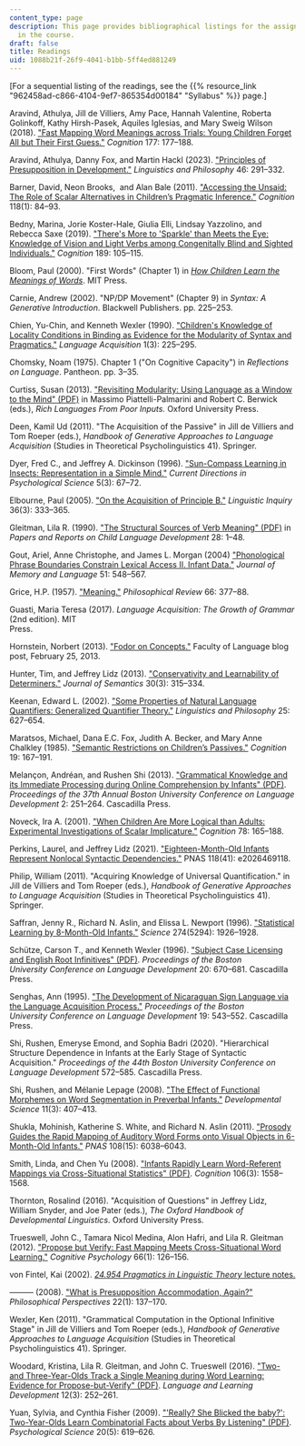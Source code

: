 ```yaml
---
content_type: page
description: This page provides bibliographical listings for the assigned readings
  in the course.
draft: false
title: Readings
uid: 1088b21f-26f9-4041-b1bb-5ff4ed881249
---
```

\[For a sequential listing of the readings, see the {{% resource_link "962458ad-c866-4104-9ef7-865354d00184" "Syllabus" %}} page.\]

Aravind, Athulya, Jill de Villiers, Amy Pace, Hannah Valentine, Roberta Golinkoff, Kathy Hirsh-Pasek, Aquiles Iglesias, and Mary Sweig Wilson (2018). ["Fast Mapping Word Meanings across Trials: Young Children Forget All but Their First Guess."](https://www.sciencedirect.com/science/article/abs/pii/S0010027718301008?via%3Dihub) *Cognition* 177: 177–188.

Aravind, Athulya, Danny Fox, and Martin Hackl (2023). ["Principles of Presupposition in Development."](https://link.springer.com/article/10.1007/s10988-022-09364-z) *Linguistics and Philosophy* 46: 291–332.

Barner, David, Neon Brooks,  and Alan Bale (2011). ["Accessing the Unsaid: The Role of Scalar Alternatives in Children’s Pragmatic Inference."](https://www.sciencedirect.com/science/article/abs/pii/S0010027710002350?via%3Dihub) *Cognition* 118(1): 84–93.

Bedny, Marina, Jorie Koster-Hale, Giulia Elli, Lindsay Yazzolino, and Rebecca Saxe (2019). ["There's More to 'Sparkle' than Meets the Eye: Knowledge of Vision and Light Verbs among Congenitally Blind and Sighted Individuals."](https://doi.org/10.1016/j.cognition.2019.03.017) *Cognition* 189: 105–115. 

Bloom, Paul (2000). "First Words" (Chapter 1) in [*How Children Learn the Meanings of Words*](https://mitpress.mit.edu/9780262523295/how-children-learn-the-meanings-of-words/). MIT Press.

Carnie, Andrew (2002). "NP/DP Movement" (Chapter 9) in *Syntax: A Generative Introduction*. Blackwell Publishers. pp. 225–253.

Chien, Yu-Chin, and Kenneth Wexler (1990). ["Children's Knowledge of Locality Conditions in Binding as Evidence for the Modularity of Syntax and Pragmatics."](https://www.tandfonline.com/doi/abs/10.1207/s15327817la0103_2) *Language Acquisition* 1(3): 225–295.

Chomsky, Noam (1975). Chapter 1 ("On Cognitive Capacity") in *Reflections on Language*. Pantheon. pp. 3–35.

Curtiss, Susan (2013). ["Revisiting Modularity: Using Language as a Window to the Mind" (PDF)](https://linguistics.ucla.edu/people/curtiss/Curtiss%202013%20Revisiting%20Modularity.pdf) in Massimo Piattelli-Palmarini and Robert C. Berwick (eds.), *Rich Languages From Poor Inputs.* Oxford University Press.

Deen, Kamil Ud (2011). "The Acquisition of the Passive" in Jill de Villiers and Tom Roeper (eds.), *Handbook of Generative Approaches to Language Acquisition* (Studies in Theoretical Psycholinguistics 41). Springer.

Dyer, Fred C., and Jeffrey A. Dickinson (1996). ["Sun-Compass Learning in Insects: Representation in a Simple Mind."](https://journals.sagepub.com/doi/10.1111/1467-8721.ep10772759) *Current Directions in Psychological Science* 5(3): 67–72.

Elbourne, Paul (2005). ["On the Acquisition of Principle B."](https://www.jstor.org/stable/4179328) *Linguistic Inquiry* 36(3): 333–365.

Gleitman, Lila R. (1990). ["The Structural Sources of Verb Meaning" (PDF)](https://files.eric.ed.gov/fulltext/ED335884.pdf) in *Papers and Reports on Child Language Development* 28: 1–48.

Gout, Ariel, Anne Christophe, and James L. Morgan (2004) ["Phonological Phrase Boundaries Constrain Lexical Access II. Infant Data."](https://www.sciencedirect.com/science/article/abs/pii/S0749596X04000828?via%3Dihub) *Journal of Memory and Language* 51: 548–567.

Grice, H.P. (1957). ["Meaning."](https://ditext.com/grice/meaning.html) *Philosophical Review* 66: 377–88.

Guasti, Maria Teresa (2017). *Language Acquisition: The Growth of Grammar* (2nd edition). MIT                                          
Press.

Hornstein, Norbert (2013). ["Fodor on Concepts."](https://facultyoflanguage.blogspot.com/2013/02/fodor-on-concepts.html) Faculty of Language blog post, February 25, 2013.

Hunter, Tim, and Jeffrey Lidz (2013). ["Conservativity and Learnability of Determiners."](https://academic.oup.com/jos/article-abstract/30/3/315/1651359?redirectedFrom=fulltext) *Journal of Semantics* 30(3): 315–334.

Keenan, Edward L. (2002). ["Some Properties of Natural Language Quantifiers: Generalized Quantifier Theory."](https://www.jstor.org/stable/25001867) *Linguistics and Philosophy* 25: 627–654.

Maratsos, Michael, Dana E.C. Fox, Judith A. Becker, and Mary Anne Chalkley (1985). ["Semantic Restrictions on Children’s Passives."](https://www.sciencedirect.com/science/article/pii/0010027785900174) *Cognition* 19: 167–191.

Melançon, Andréan, and Rushen Shi (2013). ["Grammatical Knowledge and its Immediate Processing during Online Comprehension by Infants" (PDF)](https://www.gr.uqam.ca/Publications/melancon_shi_2013.pdf). *Proceedings of the 37th Annual Boston University Conference on Language Development* 2: 251–264. Cascadilla Press.

Noveck, Ira A. (2001). ["When Children Are More Logical than Adults: Experimental Investigations of Scalar Implicature."](https://www.sciencedirect.com/science/article/abs/pii/S0010027700001141?via%3Dihub) *Cognition* 78: 165–188.

Perkins, Laurel, and Jeffrey Lidz (2021). ["Eighteen-Month-Old Infants Represent Nonlocal Syntactic Dependencies."](https://www.pnas.org/doi/full/10.1073/pnas.2026469118) PNAS 118(41): e2026469118.

Philip, William (2011). "Acquiring Knowledge of Universal Quantification." in Jill de Villiers and Tom Roeper (eds.), *Handbook of Generative Approaches to Language Acquisition* (Studies in Theoretical Psycholinguistics 41). Springer.

Saffran, Jenny R., Richard N. Aslin, and Elissa L. Newport (1996). ["Statistical Learning by 8-Month-Old Infants."](https://www.science.org/doi/10.1126/science.274.5294.1926) *Science* 274(5294): 1926–1928. 

Schütze, Carson T., and Kenneth Wexler (1996). ["Subject Case Licensing and English Root Infinitives" (PDF)](https://linguistics.ucla.edu/people/cschutze/BU20.pdf). *Proceedings of the Boston University* *Conference on Language Development* 20: 670–681. Cascadilla Press.

Senghas, Ann (1995). ["The Development of Nicaraguan Sign Language via the Language Acquisition Process."](https://www.researchgate.net/publication/260118317_The_Development_of_Nicaraguan_Sign_Language_via_the_Language_Acquisition_Process) *Proceedings of the Boston University* *Conference on Language Development* 19: 543–552. Cascadilla Press.

Shi, Rushen, Emeryse Emond, and Sophia Badri (2020). "Hierarchical Structure Dependence in Infants at the Early Stage of Syntactic Acquisition." *Proceedings of the 44th Boston University Conference on Language Development* 572–585. Cascadilla Press.

Shi, Rushen, and Mélanie Lepage (2008). ["The Effect of Functional Morphemes on Word Segmentation in Preverbal Infants."](https://onlinelibrary.wiley.com/doi/10.1111/j.1467-7687.2008.00685.x) *Developmental Science* 11(3): 407–413. 

Shukla, Mohinish, Katherine S. White, and Richard N. Aslin (2011). ["Prosody Guides the Rapid Mapping of Auditory Word Forms onto Visual Objects in 6-Month-Old Infants."](https://www.pnas.org/doi/full/10.1073/pnas.1017617108) *PNAS* 108(15): 6038–6043.

Smith, Linda, and Chen Yu (2008). ["Infants Rapidly Learn Word-Referent Mappings via Cross-Situational Statistics" (PDF)](https://www.ncbi.nlm.nih.gov/pmc/articles/PMC2271000/pdf/nihms40879.pdf). *Cognition* 106(3): 1558–1568.

Thornton, Rosalind (2016). "Acquisition of Questions" in Jeffrey Lidz, William Snyder, and Joe Pater (eds.), *The Oxford Handbook of Developmental Linguistics*. Oxford University Press.

Trueswell, John C., Tamara Nicol Medina, Alon Hafri, and Lila R. Gleitman (2012). ["Propose but Verify: Fast Mapping Meets Cross-Situational Word Learning."](https://www.sciencedirect.com/science/article/abs/pii/S0010028512000795?via%3Dihub) *Cognitive Psychology* 66(1): 126–156.

von Fintel, Kai (2002). [*24.954 Pragmatics in Linguistic Theory* lecture notes.](https://web.mit.edu/24.954/www/files/24.954.lecturenotes.pdf)

——— (2008). ["What is Presupposition Accommodation, Again?"](https://dspace.mit.edu/handle/1721.1/66138) *Philosophical Perspectives* 22(1): 137–170.

Wexler, Ken (2011). "Grammatical Computation in the Optional Infinitive Stage" in Jill de Villiers and Tom Roeper (eds.), *Handbook of Generative Approaches to Language Acquisition* (Studies in Theoretical Psycholinguistics 41). Springer.

Woodard, Kristina, Lila R. Gleitman, and John C. Trueswell (2016). ["Two- and Three-Year-Olds Track a Single Meaning during Word Learning: Evidence for Propose-but-Verify" (PDF)](https://www.ncbi.nlm.nih.gov/pmc/articles/PMC5035104/pdf/nihms-783455.pdf). *Language and Learning Development* 12(3): 252–261.

Yuan, Sylvia, and Cynthia Fisher (2009). ["'Really? She Blicked the baby?': Two-Year-Olds Learn Combinatorial Facts about Verbs By Listening" (PDF)](https://www.ncbi.nlm.nih.gov/pmc/articles/PMC3989287/pdf/nihms570272.pdf). *Psychological Science* 20(5): 619–626.